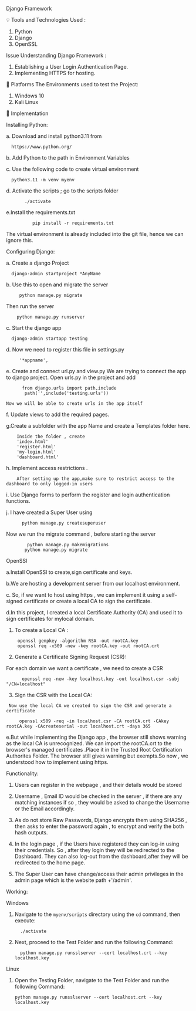 Django Framework

💡 Tools and Technologies Used : 
1. Python 
2. Django
3. OpenSSL

Issue
Understanding Django Framework :
1. Establishing a User Login Authentication Page.
2. Implementing HTTPS for hosting.

   
💭 Platforms
The Environments used to test the Project: 
1. Windows 10
2. Kali Linux

   
🛫 Implementation

Installing Python: 

a. Download and install python3.11 from

      https://www.python.org/
      
b. Add Python to the path in Environment Variables

c. Use the following code to create virtual environment

      python3.11 -m venv myenv
      
d. Activate the scripts ; go to the scripts folder

           ./activate
           
e.Install the requirements.txt

              pip install -r requirements.txt

The virtual environment is already included into the git file, hence we can ignore this.


Configuring Django:

a.  Create a django Project

      django-admin startproject *AnyName
      
b. Use this to open and migrate the server

         python manage.py migrate
  Then run the server
  
  
        python manage.py runserver
        
c. Start the django app

      django-admin startapp testing
      
d. Now we need to register this file in settings.py

         '*appname',
         
e. Create and connect url.py and view.py
     We are trying to connect the app to django project. Open urls.py in the project and add 
         
          from django.urls import path,include
           path('',include('testing.urls'))
     
    Now we will be able to create urls in the app itself

f. Update views to add the required pages.

g.Create a subfolder with the app Name and create a Templates folder here.

        Inside the folder , create
        'index.html'
        'register.html'
        'my-login.html'
        'dashboard.html'
h. Implement access restrictions . 
       
        After setting up the app,make sure to restrict access to the dashboard to only logged-in users

i. Use Django forms to perform the register and login authentication functions.

j. I have created a Super User using 
 
          python manage.py createsuperuser
 
   Now we run the migrate command , before starting the server
            
            python manage.py makemigrations
           python manage.py migrate


OpenSSl

a.Install OpenSSl to create,sign certificate and keys.

b.We are hosting a development server from our localhost environment.

c. So, if we want to host using https , we can implement it using a self-signed certificate or
   create a local CA to sign the certificate.

d.In this project, I created a local Certificate Authority (CA) and used
  it to sign certificates for mylocal domain.
  1. To create a Local CA :

          openssl genpkey -algorithm RSA -out rootCA.key
          openssl req -x509 -new -key rootCA.key -out rootCA.crt
  2. Generate a Certificate Signing Request (CSR):

   For each domain we want a certificate , we need to create a CSR

          openssl req -new -key localhost.key -out localhost.csr -subj "/CN=localhost"

   3. Sign the CSR with the Local CA:

     Now use the local CA we created to sign the CSR and generate a certificate

         openssl x509 -req -in localhost.csr -CA rootCA.crt -CAkey rootCA.key -CAcreateserial -out localhost.crt -days 365
e.But while implementing the Django app , the browser still shows warning as the local CA is unrecognized.
  We can import the rootCA.crt to the browser's managed certificates .Place it in the Trusted Root Certification Authorites Folder.
  The browser still gives warning but exempts.So now , we understood how to implement using https.

Functionality:

1. Users can register in the webpage , and their details would be stored

2. Username , Email ID would be checked in the server , if there are any matching instances if so ,
   they would be asked to change the Username or the Email accordingly.

3. As do not store Raw Passwords, Django encrypts them using SHA256 , then asks to enter the password again ,
   to encrypt and verify the both hash outputs.

4. In the login page , if the Users have registered they can log-in using their credentials. So , after they login they will be redirected to the Dashboard. They 
   can also log-out from the dashboard,after they will be redirected to the home page.
   
6. The Super User can have change/access their admin privileges in the admin page
   which is the website path +'/admin'.


Working:

Windows
 
1. Navigate to the `myenv/scripts` directory using the `cd` command, then execute:

         ./activate

2. Next, proceed to the Test Folder and run the following Command:
   

         python manage.py runsslserver --cert localhost.crt --key localhost.key
 
Linux

1. Open the Testing Folder, navigate to the Test Folder and run the following Command:
   

       python manage.py runsslserver --cert localhost.crt --key localhost.key


